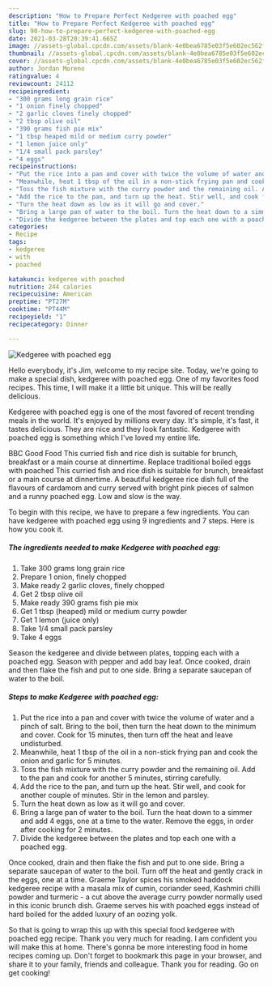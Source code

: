 ```yaml
---
description: "How to Prepare Perfect Kedgeree with poached egg"
title: "How to Prepare Perfect Kedgeree with poached egg"
slug: 90-how-to-prepare-perfect-kedgeree-with-poached-egg
date: 2021-03-28T20:39:41.665Z
image: //assets-global.cpcdn.com/assets/blank-4e0bea6785e03f5e602ec562f230caae08da540cada707380b4fe1bbebba43da.png
thumbnail: //assets-global.cpcdn.com/assets/blank-4e0bea6785e03f5e602ec562f230caae08da540cada707380b4fe1bbebba43da.png
cover: //assets-global.cpcdn.com/assets/blank-4e0bea6785e03f5e602ec562f230caae08da540cada707380b4fe1bbebba43da.png
author: Jordan Moreno
ratingvalue: 4
reviewcount: 24112
recipeingredient:
- "300 grams long grain rice"
- "1 onion finely chopped"
- "2 garlic cloves finely chopped"
- "2 tbsp olive oil"
- "390 grams fish pie mix"
- "1 tbsp heaped mild or medium curry powder"
- "1 lemon juice only"
- "1/4 small pack parsley"
- "4 eggs"
recipeinstructions:
- "Put the rice into a pan and cover with twice the volume of water and a pinch of salt. Bring to the boil, then turn the heat down to the minimum and cover. Cook for 15 minutes, then turn off the heat and leave undisturbed."
- "Meanwhile, heat 1 tbsp of the oil in a non-stick frying pan and cook the onion and garlic for 5 minutes."
- "Toss the fish mixture with the curry powder and the remaining oil. Add to the pan and cook for another 5 minutes, stirring carefully."
- "Add the rice to the pan, and turn up the heat. Stir well, and cook for another couple of minutes. Stir in the lemon and parsley."
- "Turn the heat down as low as it will go and cover."
- "Bring a large pan of water to the boil. Turn the heat down to a simmer and add 4 eggs, one at a time to the water. Remove the eggs, in order after cooking for 2 minutes."
- "Divide the kedgeree between the plates and top each one with a poached egg."
categories:
- Recipe
tags:
- kedgeree
- with
- poached

katakunci: kedgeree with poached 
nutrition: 244 calories
recipecuisine: American
preptime: "PT27M"
cooktime: "PT44M"
recipeyield: "1"
recipecategory: Dinner

---
```



![Kedgeree with poached egg](//assets-global.cpcdn.com/assets/blank-4e0bea6785e03f5e602ec562f230caae08da540cada707380b4fe1bbebba43da.png)

Hello everybody, it's Jim, welcome to my recipe site. Today, we're going to make a special dish, kedgeree with poached egg. One of my favorites food recipes. This time, I will make it a little bit unique. This will be really delicious.

Kedgeree with poached egg is one of the most favored of recent trending meals in the world. It's enjoyed by millions every day. It's simple, it's fast, it tastes delicious. They are nice and they look fantastic. Kedgeree with poached egg is something which I've loved my entire life.

BBC Good Food This curried fish and rice dish is suitable for brunch, breakfast or a main course at dinnertime. Replace traditional boiled eggs with poached This curried fish and rice dish is suitable for brunch, breakfast or a main course at dinnertime. A beautiful kedgeree rice dish full of the flavours of cardamom and curry served with bright pink pieces of salmon and a runny poached egg. Low and slow is the way.


To begin with this recipe, we have to prepare a few ingredients. You can have kedgeree with poached egg using 9 ingredients and 7 steps. Here is how you cook it.

<!--inarticleads1-->

##### The ingredients needed to make Kedgeree with poached egg:

1. Take 300 grams long grain rice
1. Prepare 1 onion, finely chopped
1. Make ready 2 garlic cloves, finely chopped
1. Get 2 tbsp olive oil
1. Make ready 390 grams fish pie mix
1. Get 1 tbsp (heaped) mild or medium curry powder
1. Get 1 lemon (juice only)
1. Take 1/4 small pack parsley
1. Take 4 eggs


Season the kedgeree and divide between plates, topping each with a poached egg. Season with pepper and add bay leaf. Once cooked, drain and then flake the fish and put to one side. Bring a separate saucepan of water to the boil. 

<!--inarticleads2-->

##### Steps to make Kedgeree with poached egg:

1. Put the rice into a pan and cover with twice the volume of water and a pinch of salt. Bring to the boil, then turn the heat down to the minimum and cover. Cook for 15 minutes, then turn off the heat and leave undisturbed.
1. Meanwhile, heat 1 tbsp of the oil in a non-stick frying pan and cook the onion and garlic for 5 minutes.
1. Toss the fish mixture with the curry powder and the remaining oil. Add to the pan and cook for another 5 minutes, stirring carefully.
1. Add the rice to the pan, and turn up the heat. Stir well, and cook for another couple of minutes. Stir in the lemon and parsley.
1. Turn the heat down as low as it will go and cover.
1. Bring a large pan of water to the boil. Turn the heat down to a simmer and add 4 eggs, one at a time to the water. Remove the eggs, in order after cooking for 2 minutes.
1. Divide the kedgeree between the plates and top each one with a poached egg.


Once cooked, drain and then flake the fish and put to one side. Bring a separate saucepan of water to the boil. Turn off the heat and gently crack in the eggs, one at a time. Graeme Taylor spices his smoked haddock kedgeree recipe with a masala mix of cumin, coriander seed, Kashmiri chilli powder and turmeric - a cut above the average curry powder normally used in this iconic brunch dish. Graeme serves his with poached eggs instead of hard boiled for the added luxury of an oozing yolk. 

So that is going to wrap this up with this special food kedgeree with poached egg recipe. Thank you very much for reading. I am confident you will make this at home. There's gonna be more interesting food in home recipes coming up. Don't forget to bookmark this page in your browser, and share it to your family, friends and colleague. Thank you for reading. Go on get cooking!
